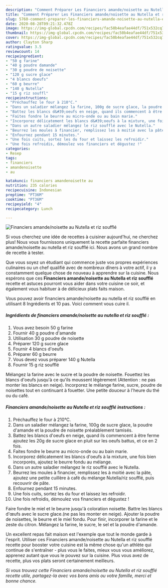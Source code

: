 ```yaml
---
description: "Comment Préparer Les Financiers amande/noisette au Nutella et riz soufflé"
title: "Comment Préparer Les Financiers amande/noisette au Nutella et riz soufflé"
slug: 5760-comment-preparer-les-financiers-amande-noisette-au-nutella-et-riz-souffle
date: 2020-08-28T09:21:32.478Z
image: https://img-global.cpcdn.com/recipes/fac50b4eafae44df/751x532cq70/financiers-amandenoisette-au-nutella-et-riz-souffle-photo-principale-de-la-recette.jpg
thumbnail: https://img-global.cpcdn.com/recipes/fac50b4eafae44df/751x532cq70/financiers-amandenoisette-au-nutella-et-riz-souffle-photo-principale-de-la-recette.jpg
cover: https://img-global.cpcdn.com/recipes/fac50b4eafae44df/751x532cq70/financiers-amandenoisette-au-nutella-et-riz-souffle-photo-principale-de-la-recette.jpg
author: Clayton Sharp
ratingvalue: 3.5
reviewcount: 14
recipeingredient:
- "50 g farine"
- "40 g poudre damande"
- "30 g poudre de noisette"
- "120 g sucre glace"
- "4 blancs doeufs"
- "60 g beurre"
- "140 g Nutella"
- "15 g riz souffl"
recipeinstructions:
- "Préchauffez le four à 210°C."
- "Dans un saladier mélangez la farine, 100g de sucre glace, la poudre d&#39;amande et la poudre de noisette préalablement tamisés."
- "Battez les blancs d&#39;oeufs en neige, quand ils commencent à être ferme ajoutez les 20g de sucre glace en pluit sur les oeufs battus, et ce en 2 fois."
- "Faites fondre le beurre au micro-onde ou au bain marie."
- "Incorporez délicatement les blancs d&#39;oeufs à la mixture, une fois bien incorporés, ajoutez le beurre fondu au mélange."
- "Dans un autre saladier mélangez le riz soufflé avec le Nutella."
- "Beurrez les moules à financier, remplissez les à moitié avec la pâte, ajoutez une petite cuillère à café du mélange Nutella/riz soufflé, puis recouvrir de pâte."
- "Enfournez pendant 15 minutes."
- "Une fois cuits, sortez les du four et laissez les refroidir."
- "Une fois refroidis, démoulez vos financiers et dégustez !"
categories:
- Resep
tags:
- financiers
- amandenoisette
- au

katakunci: financiers amandenoisette au 
nutrition: 235 calories
recipecuisine: Indonesian
preptime: "PT36M"
cooktime: "PT36M"
recipeyield: "4"
recipecategory: Lunch

---
```



![Financiers amande/noisette au Nutella et riz soufflé](https://img-global.cpcdn.com/recipes/fac50b4eafae44df/751x532cq70/financiers-amandenoisette-au-nutella-et-riz-souffle-photo-principale-de-la-recette.jpg)

Si vous cherchez une idée de recettes à cuisiner aujourd'hui, ne cherchez plus! Nous vous fournissons uniquement la recette parfaite financiers amande/noisette au nutella et riz soufflé ici. Nous avons un grand nombre de recette à tester.

Que vous soyez un étudiant qui commence juste vos propres expériences culinaires ou un chef qualifié avec de nombreux dîners à votre actif, il y a constamment quelque chose de nouveau à apprendre sur la cuisine. Nous espérons que ces <strong> Financiers amande/noisette au Nutella et riz soufflé </strong> recette et astuces pourront vous aider dans votre cuisine ce soir, et également vous habituer à de délicieux plats faits maison.

<!--inarticleads1-->

Vous pouvez avoir financiers amande/noisette au nutella et riz soufflé en utilisant 8 Ingrédients et 10 pas. Voici comment vous cuire il.

##### Ingrédients de financiers amande/noisette au nutella et riz soufflé :

1. Vous avez besoin 50 g farine
1. Fournir 40 g poudre d&#39;amande
1. Utilisation 30 g poudre de noisette
1. Préparer 120 g sucre glace
1. Fournir 4 blancs d&#39;oeufs
1. Préparer 60 g beurre
1. Vous devez vous préparer 140 g Nutella
1. Fournir 15 g riz soufflé


Mélangez la farine avec le sucre et la poudre de noisette. Fouettez les blancs d&#39;oeufs jusqu&#39;à ce qu&#39;ils moussent légèrement (Attention : ne pas monter les blancs en neige). Incorporez le mélange farine, sucre, poudre de noisettes tout en continuant à fouetter. Une petite douceur à l&#39;heure du thé ou du café. 

<!--inarticleads2-->

##### Financiers amande/noisette au Nutella et riz soufflé instructions :

1. Préchauffez le four à 210°C.
1. Dans un saladier mélangez la farine, 100g de sucre glace, la poudre d&#39;amande et la poudre de noisette préalablement tamisés.
1. Battez les blancs d&#39;oeufs en neige, quand ils commencent à être ferme ajoutez les 20g de sucre glace en pluit sur les oeufs battus, et ce en 2 fois.
1. Faites fondre le beurre au micro-onde ou au bain marie.
1. Incorporez délicatement les blancs d&#39;oeufs à la mixture, une fois bien incorporés, ajoutez le beurre fondu au mélange.
1. Dans un autre saladier mélangez le riz soufflé avec le Nutella.
1. Beurrez les moules à financier, remplissez les à moitié avec la pâte, ajoutez une petite cuillère à café du mélange Nutella/riz soufflé, puis recouvrir de pâte.
1. Enfournez pendant 15 minutes.
1. Une fois cuits, sortez les du four et laissez les refroidir.
1. Une fois refroidis, démoulez vos financiers et dégustez !


Faire fondre le miel et le beurre jusqu&#39;à coloration noisette. Battre les blancs d&#39;œufs avec le sucre glace.(ne pas les monter en neige). Ajouter la poudre de noisettes, le beurre et le miel fondu. Pour finir, incorporer la farine et le zeste du citron. Mélangez la farine, le sucre, le sel et la poudre d&#39;amande. 

<!--inarticleads1-->

<p>
Un excellent repas fait maison est l'exemple que tout le monde garde à l'esprit. Utiliser ces Financiers amande/noisette au Nutella et riz soufflé recette pour booster votre cuisine est la même chose qu'un athlète qui continue de s'entraîner - plus vous le faites, mieux vous vous améliorez, apprenez autant que vous le pouvez sur la cuisine. Plus vous avez de recette, plus vos plats seront certainement meilleurs.
</p>

<p>
<i>Si vous trouvez cette Financiers amande/noisette au Nutella et riz soufflé recette utile, partagez-la avec vos bons amis ou votre famille, merci et bonne chance.</i>
</p>
